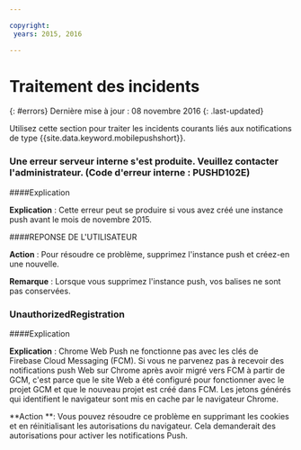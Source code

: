 ```yaml
---

copyright:
 years: 2015, 2016

---
```


# Traitement des incidents
{: #errors}
Dernière mise à jour : 08 novembre 2016
{: .last-updated}

Utilisez cette section pour traiter les incidents courants liés aux notifications de type {{site.data.keyword.mobilepushshort}}.


### Une erreur serveur interne s'est produite. Veuillez contacter l'administrateur. (Code d'erreur interne : PUSHD102E)

####Explication

**Explication** : Cette erreur peut se produire si vous avez créé une instance push avant le mois de novembre 2015.  

####REPONSE DE L'UTILISATEUR

**Action** : Pour résoudre ce problème, supprimez l'instance push et créez-en une nouvelle.

**Remarque** : Lorsque vous supprimez l'instance push, vos balises ne sont pas conservées.


### UnauthorizedRegistration

####Explication

**Explication** : Chrome Web Push ne fonctionne pas avec les clés de Firebase Cloud Messaging (FCM). Si vous ne parvenez pas à recevoir des notifications push Web sur Chrome après avoir migré vers FCM à partir de GCM, c'est parce que le site Web a été configuré pour fonctionner avec le projet GCM et que le nouveau projet est créé dans FCM. Les jetons générés qui identifient le navigateur sont mis en cache par le navigateur Chrome.

**Action **: Vous pouvez résoudre ce problème en supprimant les cookies et en réinitialisant les autorisations du navigateur. Cela demanderait des autorisations pour activer les notifications Push. 

